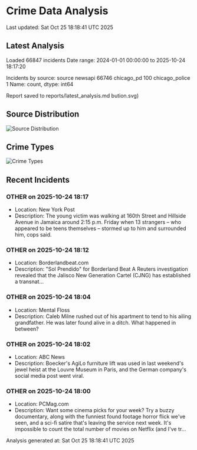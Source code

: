 # Crime Data Analysis
Last updated: Sat Oct 25 18:18:41 UTC 2025

## Latest Analysis

Loaded 66847 incidents
Date range: 2024-01-01 00:00:00 to 2025-10-24 18:17:20

Incidents by source:
source
newsapi           66746
chicago_pd          100
chicago_police        1
Name: count, dtype: int64

Report saved to reports/latest_analysis.md
bution.svg)

## Source Distribution
![Source Distribution](images/source_distribution.svg)

## Crime Types
![Crime Types](images/crime_types.svg)

## Recent Incidents

### OTHER on 2025-10-24 18:17
- Location: New York Post
- Description: The young victim was walking at 160th Street and Hillside Avenue in Jamaica around 2:15 p.m. Friday when 13 strangers – who appeared to be teens themselves – stormed up to him and surrounded him, cops said.


### OTHER on 2025-10-24 18:12
- Location: Borderlandbeat.com
- Description: "Sol Prendido" for Borderland Beat A Reuters investigation revealed that the Jalisco New Generation Cartel (CJNG) has established a transnat...


### OTHER on 2025-10-24 18:04
- Location: Mental Floss
- Description: Caleb Milne rushed out of his apartment to tend to his ailing grandfather. He was later found alive in a ditch. What happened in between?


### OTHER on 2025-10-24 18:02
- Location: ABC News
- Description: Boecker's AgiLo furniture lift was used in last weekend's jewel heist at the Louvre Museum in Paris, and the German company's social media post went viral.


### OTHER on 2025-10-24 18:00
- Location: PCMag.com
- Description: Want some cinema picks for your week? Try a buzzy documentary, along with the funniest found footage horror flick we've seen, and a sci-fi satire that's leaving the service next week.
It's impossible to count the total number of movies on Netflix (and I've tr…

Analysis generated at: Sat Oct 25 18:18:41 UTC 2025
